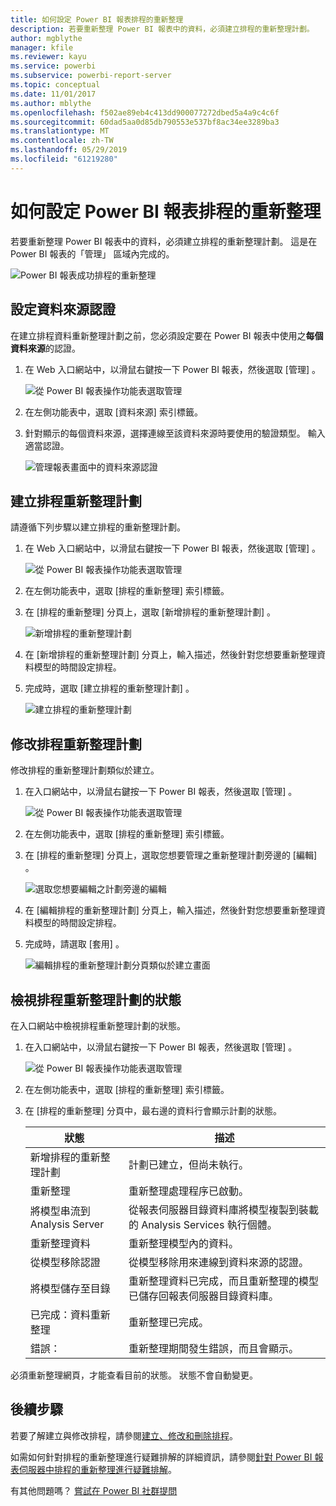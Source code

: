 ```yaml
---
title: 如何設定 Power BI 報表排程的重新整理
description: 若要重新整理 Power BI 報表中的資料，必須建立排程的重新整理計劃。
author: mgblythe
manager: kfile
ms.reviewer: kayu
ms.service: powerbi
ms.subservice: powerbi-report-server
ms.topic: conceptual
ms.date: 11/01/2017
ms.author: mblythe
ms.openlocfilehash: f502ae89eb4c413dd900077272dbed5a4a9c4c6f
ms.sourcegitcommit: 60dad5aa0d85db790553e537bf8ac34ee3289ba3
ms.translationtype: MT
ms.contentlocale: zh-TW
ms.lasthandoff: 05/29/2019
ms.locfileid: "61219280"
---
```

# <a name="how-to-configure-power-bi-report-scheduled-refresh"></a>如何設定 Power BI 報表排程的重新整理
若要重新整理 Power BI 報表中的資料，必須建立排程的重新整理計劃。 這是在 Power BI 報表的「管理」  區域內完成的。

![Power BI 報表成功排程的重新整理](media/configure-scheduled-refresh/scheduled-refresh-success.png)

## <a name="configure-data-source-credentials"></a>設定資料來源認證
在建立排程資料重新整理計劃之前，您必須設定要在 Power BI 報表中使用之**每個資料來源**的認證。

1. 在 Web 入口網站中，以滑鼠右鍵按一下 Power BI 報表，然後選取 [管理]  。
   
    ![從 Power BI 報表操作功能表選取管理](media/configure-scheduled-refresh/manage-power-bi-report.png)
2. 在左側功能表中，選取 [資料來源]  索引標籤。
3. 針對顯示的每個資料來源，選擇連線至該資料來源時要使用的驗證類型。 輸入適當認證。
   
    ![管理報表畫面中的資料來源認證](media/configure-scheduled-refresh/data-source-credentials.png)

## <a name="creating-a-schedule-refresh-plan"></a>建立排程重新整理計劃
請遵循下列步驟以建立排程的重新整理計劃。

1. 在 Web 入口網站中，以滑鼠右鍵按一下 Power BI 報表，然後選取 [管理]  。
   
    ![從 Power BI 報表操作功能表選取管理](media/configure-scheduled-refresh/manage-power-bi-report.png)
2. 在左側功能表中，選取 [排程的重新整理]  索引標籤。
3. 在 [排程的重新整理]  分頁上，選取 [新增排程的重新整理計劃]  。
   
    ![新增排程的重新整理計劃](media/configure-scheduled-refresh/new-scheduled-refresh-plan.png)
4. 在 [新增排程的重新整理計劃]  分頁上，輸入描述，然後針對您想要重新整理資料模型的時間設定排程。
5. 完成時，選取 [建立排程的重新整理計劃]  。
   
    ![建立排程的重新整理計劃](media/configure-scheduled-refresh/create-scheduled-refresh-plan.png)

## <a name="modifying-a-schedule-refresh-plan"></a>修改排程重新整理計劃
修改排程的重新整理計劃類似於建立。

1. 在入口網站中，以滑鼠右鍵按一下 Power BI 報表，然後選取 [管理]  。
   
    ![從 Power BI 報表操作功能表選取管理](media/configure-scheduled-refresh/manage-power-bi-report.png)
2. 在左側功能表中，選取 [排程的重新整理]  索引標籤。
3. 在 [排程的重新整理]  分頁上，選取您想要管理之重新整理計劃旁邊的 [編輯]  。
   
    ![選取您想要編輯之計劃旁邊的編輯](media/configure-scheduled-refresh/edit-scheduled-refresh-plan.png)
4. 在 [編輯排程的重新整理計劃]  分頁上，輸入描述，然後針對您想要重新整理資料模型的時間設定排程。
5. 完成時，請選取 [套用]  。
   
    ![編輯排程的重新整理計劃分頁類似於建立畫面](media/configure-scheduled-refresh/edit-scheduled-refresh-plan-page.png)

## <a name="viewing-the-status-of-schedule-refresh-plan"></a>檢視排程重新整理計劃的狀態
在入口網站中檢視排程重新整理計劃的狀態。

1. 在入口網站中，以滑鼠右鍵按一下 Power BI 報表，然後選取 [管理]  。
   
    ![從 Power BI 報表操作功能表選取管理](media/configure-scheduled-refresh/manage-power-bi-report.png)
2. 在左側功能表中，選取 [排程的重新整理]  索引標籤。
3. 在 [排程的重新整理]  分頁中，最右邊的資料行會顯示計劃的狀態。
   
   | **狀態** | **描述** |
   | --- | --- |
   | 新增排程的重新整理計劃 |計劃已建立，但尚未執行。 |
   | 重新整理 |重新整理處理程序已啟動。 |
   | 將模型串流到 Analysis Server |從報表伺服器目錄資料庫將模型複製到裝載的 Analysis Services 執行個體。 |
   | 重新整理資料 |重新整理模型內的資料。 |
   | 從模型移除認證 |從模型移除用來連線到資料來源的認證。 |
   | 將模型儲存至目錄 |重新整理資料已完成，而且重新整理的模型已儲存回報表伺服器目錄資料庫。 |
   | 已完成：資料重新整理 |重新整理已完成。 |
   | 錯誤： |重新整理期間發生錯誤，而且會顯示。 |

必須重新整理網頁，才能查看目前的狀態。 狀態不會自動變更。

## <a name="next-steps"></a>後續步驟
若要了解建立與修改排程，請參閱[建立、修改和刪除排程](https://docs.microsoft.com/sql/reporting-services/subscriptions/create-modify-and-delete-schedules)。

如需如何針對排程的重新整理進行疑難排解的詳細資訊，請參閱[針對 Power BI 報表伺服器中排程的重新整理進行疑難排解](scheduled-refresh-troubleshoot.md)。

有其他問題嗎？ [嘗試在 Power BI 社群提問](https://community.powerbi.com/)

